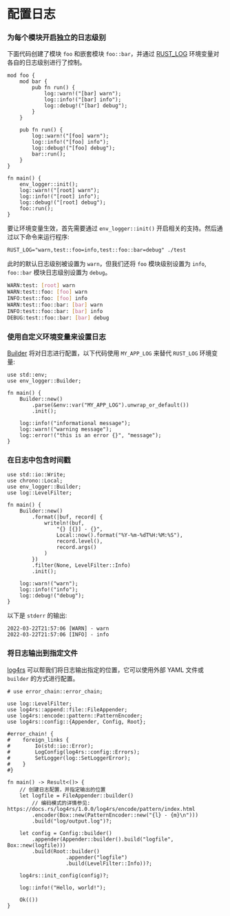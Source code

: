 # 配置日志

### 为每个模块开启独立的日志级别
下面代码创建了模块 `foo` 和嵌套模块 `foo::bar`，并通过 [RUST_LOG](https://docs.rs/env_logger/*/env_logger/#enabling-logging) 环境变量对各自的日志级别进行了控制。

```rust,editable
mod foo {
    mod bar {
        pub fn run() {
            log::warn!("[bar] warn");
            log::info!("[bar] info");
            log::debug!("[bar] debug");
        }
    }

    pub fn run() {
        log::warn!("[foo] warn");
        log::info!("[foo] info");
        log::debug!("[foo] debug");
        bar::run();
    }
}

fn main() {
    env_logger::init();
    log::warn!("[root] warn");
    log::info!("[root] info");
    log::debug!("[root] debug");
    foo::run();
}
```

要让环境变量生效，首先需要通过 `env_logger::init()` 开启相关的支持。然后通过以下命令来运行程序:
```shell
RUST_LOG="warn,test::foo=info,test::foo::bar=debug" ./test
```

此时的默认日志级别被设置为 `warn`，但我们还将 `foo` 模块级别设置为 `info`, `foo::bar` 模块日志级别设置为 `debug`。

```bash
WARN:test: [root] warn
WARN:test::foo: [foo] warn
INFO:test::foo: [foo] info
WARN:test::foo::bar: [bar] warn
INFO:test::foo::bar: [bar] info
DEBUG:test::foo::bar: [bar] debug
```

### 使用自定义环境变量来设置日志

[Builder](https://docs.rs/env_logger/*/env_logger/struct.Builder.html) 将对日志进行配置，以下代码使用 `MY_APP_LOG` 来替代 `RUST_LOG` 环境变量:

```rust,editable
use std::env;
use env_logger::Builder;

fn main() {
    Builder::new()
        .parse(&env::var("MY_APP_LOG").unwrap_or_default())
        .init();

    log::info!("informational message");
    log::warn!("warning message");
    log::error!("this is an error {}", "message");
}
```

### 在日志中包含时间戳

```rust,editable
use std::io::Write;
use chrono::Local;
use env_logger::Builder;
use log::LevelFilter;

fn main() {
    Builder::new()
        .format(|buf, record| {
            writeln!(buf,
                "{} [{}] - {}",
                Local::now().format("%Y-%m-%dT%H:%M:%S"),
                record.level(),
                record.args()
            )
        })
        .filter(None, LevelFilter::Info)
        .init();

    log::warn!("warn");
    log::info!("info");
    log::debug!("debug");
}
```

以下是 `stderr` 的输出:
```shell
2022-03-22T21:57:06 [WARN] - warn
2022-03-22T21:57:06 [INFO] - info
```

### 将日志输出到指定文件
[log4rs](https://docs.rs/log4rs/) 可以帮我们将日志输出指定的位置，它可以使用外部 YAML 文件或 `builder` 的方式进行配置。

```rust,editable
# use error_chain::error_chain;

use log::LevelFilter;
use log4rs::append::file::FileAppender;
use log4rs::encode::pattern::PatternEncoder;
use log4rs::config::{Appender, Config, Root};

#error_chain! {
#    foreign_links {
#        Io(std::io::Error);
#        LogConfig(log4rs::config::Errors);
#        SetLogger(log::SetLoggerError);
#    }
#}

fn main() -> Result<()> {
    // 创建日志配置，并指定输出的位置
    let logfile = FileAppender::builder()
        // 编码模式的详情参见: https://docs.rs/log4rs/1.0.0/log4rs/encode/pattern/index.html
        .encoder(Box::new(PatternEncoder::new("{l} - {m}\n")))
        .build("log/output.log")?;

    let config = Config::builder()
        .appender(Appender::builder().build("logfile", Box::new(logfile)))
        .build(Root::builder()
                   .appender("logfile")
                   .build(LevelFilter::Info))?;

    log4rs::init_config(config)?;

    log::info!("Hello, world!");

    Ok(())
}

```
